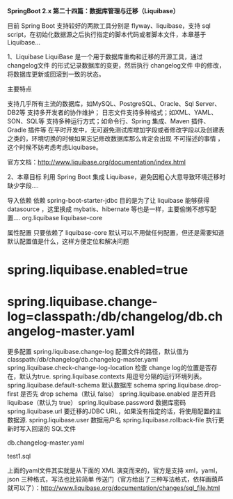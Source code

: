 **SpringBoot 2.x 第二十四篇：数据库管理与迁移（Liquibase）**

目前 Spring Boot 支持较好的两款工具分别是 flyway、liquibase，支持 sql script，在初始化数据源之后执行指定的脚本代码或者脚本文件，本章基于 Liquibase…

1、Liquibase
LiquiBase 是一个用于数据库重构和迁移的开源工具，通过 changelog文件 的形式记录数据库的变更，然后执行 changelog文件 中的修改，将数据库更新或回滚到一致的状态。

主要特点

支持几乎所有主流的数据库，如MySQL、PostgreSQL、Oracle、Sql Server、DB2等
支持多开发者的协作维护；
日志文件支持多种格式；如XML、YAML、SON、SQL等
支持多种运行方式；如命令行、Spring 集成、Maven 插件、Gradle 插件等
在平时开发中，无可避免测试库增加字段或者修改字段以及创建表之类的，环境切换的时候如果忘记修改数据库那么肯定会出现 不可描述的事情 ，这个时候不妨考虑考虑Liquibase。

官方文档：http://www.liquibase.org/documentation/index.html

2、本章目标
利用 Spring Boot 集成 Liquibase，避免因粗心大意导致环境迁移时缺少字段….

导入依赖
依赖 spring-boot-starter-jdbc 目的是为了让 liquibase 能够获得 datasource ，这里换成 mybatis、hibernate 等也是一样，主要偷懒不想写配置….
<dependency>
        <groupId>org.liquibase</groupId>
        <artifactId>liquibase-core</artifactId>
</dependency>

属性配置
只要依赖了 liquibase-core 默认可以不用做任何配置，但还是需要知道默认配置值是什么，这样方便定位和解决问题
# spring.liquibase.enabled=true
# spring.liquibase.change-log=classpath:/db/changelog/db.changelog-master.yaml
更多配置
spring.liquibase.change-log 配置文件的路径，默认值为 classpath:/db/changelog/db.changelog-master.yaml
spring.liquibase.check-change-log-location 检查 change log的位置是否存在，默认为true.
spring.liquibase.contexts 用逗号分隔的运行环境列表。
spring.liquibase.default-schema 默认数据库 schema
spring.liquibase.drop-first 是否先 drop schema（默认 false）
spring.liquibase.enabled 是否开启 liquibase（默认为 true）
spring.liquibase.password 数据库密码
spring.liquibase.url 要迁移的JDBC URL，如果没有指定的话，将使用配置的主数据源.
spring.liquibase.user 数据用户名
spring.liquibase.rollback-file 执行更新时写入回滚的 SQL文件

db.changelog-master.yaml

test1.sql

上面的yaml文件其实就是从下面的 XML 演变而来的，官方是支持 xml，yaml，json 三种格式，写法也比较简单
传送门（官方给出了三种写法格式，依样画葫芦就可以了）：http://www.liquibase.org/documentation/changes/sql_file.html
<?xml version="1.0" encoding="UTF-8" standalone="no"?>
<databaseChangeLog xmlns="http://www.liquibase.org/xml/ns/dbchangelog"
    xmlns:xsi="http://www.w3.org/2001/XMLSchema-instance"
    xsi:schemaLocation="http://www.liquibase.org/xml/ns/dbchangelog http://www.liquibase.org/xml/ns/dbchangelog/dbchangelog-2.0.xsd">
    <changeSet id="1" author="Levin">
        <sqlFile path="classpath:db/changelog/changelog/test1.sql"/>
    </changeSet>
</databaseChangeLog>